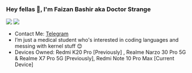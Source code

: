 <h3> Hey fellas 🤝, I'm Faizan Bashir aka Doctor Strange </h3> 
<img src="https://visitor-badge.glitch.me/badge?page_id=thefaizanbashir.visitor-badge.issue.1" />

<img src="https://github-readme-stats.vercel.app/api?username=thefaizanbashir&show_icons=true&theme=tokyonight&hide_title=true" />

- Contact Me: [Telegram](https://t.me/the_doctorstrange)
- I’m just a medical student who's interested in coding languages and messing with kernel stuff 😊
- Devices Owned: Redmi K20 Pro [Previously] , Realme Narzo 30 Pro 5G & Realme X7 Pro 5G [Previously], Redmi Note 10 Pro Max [Current Device]
